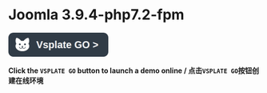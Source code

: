 # Joomla 3.9.4-php7.2-fpm

<a href="https://www.vsplate.com/?docker-compose=https://github.com/vsplate/dcenvs/joomla/3.9.4-php7.2-fpm"><img alt="VSPLATE GO" src="https://raw.githubusercontent.com/vsplate/images/master/vsgo_btn.png" width="200px"></a>

**Click the `VSPLATE GO` button to launch a demo online / 点击`VSPLATE GO`按钮创建在线环境**